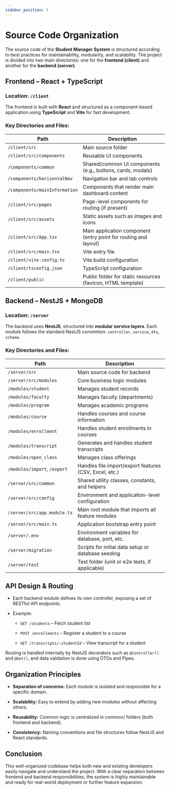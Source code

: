 ```yaml
---
sidebar_position: 3
---
```


# Source Code Organization

The source code of the **Student Manager System** is structured according to best practices for maintainability, modularity, and scalability. The project is divided into two main directories: one for the **frontend (client)** and another for the **backend (server)**.

## Frontend – React + TypeScript

### Location: `/client`

The frontend is built with **React** and structured as a component-based application using **TypeScript** and **Vite** for fast development.

### Key Directories and Files:

| Path                          | Description                                                     |
| ----------------------------- | --------------------------------------------------------------- |
| `/client/src`                 | Main source folder                                              |
| `/client/src/components`      | Reusable UI components                                          |
| `/components/common`          | Shared/common UI components (e.g., buttons, cards, modals)      |
| `/components/horizontalNav`   | Navigation bar and tab controls                                 |
| `/components/mainInformation` | Components that render main dashboard content                   |
| `/client/src/pages`           | Page-level components for routing (if present)                  |
| `/client/src/assets`          | Static assets such as images and icons                          |
| `/client/src/App.tsx`         | Main application component (entry point for routing and layout) |
| `/client/src/main.tsx`        | Vite entry file                                                 |
| `/client/vite.config.ts`      | Vite build configuration                                        |
| `/client/tsconfig.json`       | TypeScript configuration                                        |
| `/client/public`              | Public folder for static resources (favicon, HTML template)     |

## Backend – NestJS + MongoDB

### Location: `/server`

The backend uses **NestJS**, structured into **modular service layers**. Each module follows the standard NestJS convention: `controller`, `service`, `dto`, `schema`.

### Key Directories and Files:

| Path                         | Description                                            |
| ---------------------------- | ------------------------------------------------------ |
| `/server/src`                | Main source code for backend                           |
| `/server/src/modules`        | Core business logic modules                            |
| `/modules/student`           | Manages student records                                |
| `/modules/faculty`           | Manages faculty (departments)                          |
| `/modules/program`           | Manages academic programs                              |
| `/modules/course`            | Handles courses and course information                 |
| `/modules/enrollment`        | Handles student enrollments in courses                 |
| `/modules/transcript`        | Generates and handles student transcripts              |
| `/modules/open_class`        | Manages class offerings                                |
| `/modules/import`, `/export` | Handles file import/export features (CSV, Excel, etc.) |
| `/server/src/common`         | Shared utility classes, constants, and helpers         |
| `/server/src/config`         | Environment and application-level configuration        |
| `/server/src/app.module.ts`  | Main root module that imports all feature modules      |
| `/server/src/main.ts`        | Application bootstrap entry point                      |
| `/server/.env`               | Environment variables for database, port, etc.         |
| `/server/migration`          | Scripts for initial data setup or database seeding     |
| `/server/test`               | Test folder (unit or e2e tests, if applicable)         |

## API Design & Routing

-   Each backend module defines its own controller, exposing a set of RESTful API endpoints.

-   Example:

    -   `GET /students` – Fetch student list

    -   `POST /enrollments` – Register a student to a course

    -   `GET /transcripts/:studentId` – View transcript for a student

Routing is handled internally by NestJS decorators such as `@Controller()` and `@Get()`, and data validation is done using DTOs and Pipes.

## Organization Principles

-   **Separation of concerns:** Each module is isolated and responsible for a specific domain.

-   **Scalability:** Easy to extend by adding new modules without affecting others.

-   **Reusability:** Common logic is centralized in common/ folders (both frontend and backend).

-   **Consistency:** Naming conventions and file structures follow NestJS and React standards.

## Conclusion

This well-organized codebase helps both new and existing developers easily navigate and understand the project. With a clear separation between frontend and backend responsibilities, the system is highly maintainable and ready for real-world deployment or further feature expansion.
